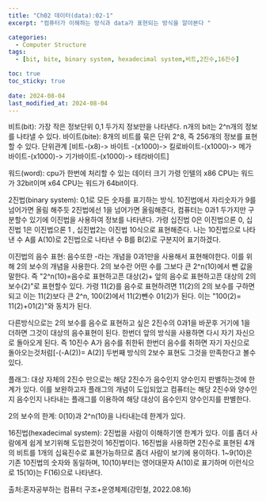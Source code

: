 ```yaml
---
title: "Ch02 데이터(data):02-1"
excerpt: "컴퓨터가 이해하는 방식과 data가 표현되는 방식을 알아본다 "

categories:
  - Computer Structure
tags:
  - [bit, bite, binary system, hexadecimal system,비트,2진수,16진수]

toc: true
toc_sticky: true
 
date: 2024-08-04
last_modified_at: 2024-08-04
---
```


비트(bit): 가장 작은 정보단위 0,1 두가지 정보만을 나타낸다. n개의 bit는 2^n개의 정보를 나타낼 수 있다.
바이트(bite): 8개의 비트를 묶은 단위 2^8, 즉 256개의 정보를 표현 할 수 있다.
단위관계
[비트-(x8)-> 바이트 -(x1000)-> 킬로바이트-(x1000)-> 메가바이트-(x1000)-> 기가바이트-(x1000)-> 테라바이트]

워드(word): cpu가 한번에 처리할 수 있는 데이터 크기 가령 인텔의 x86 CPU는 워드가 32bit이며 x64 CPU는 워드가 64bit이다.

2진법(binary system): 0,1로 모든 숫자를 표기하는 방식. 10진법에서 자리숫자가 9를 넘어가면 올림 해주듯 2진법에선 1을 넘어가면 올림해준다, 컴퓨터는 0과1 두가지만 구분할수 있기에 이진법을 사용하여 정보를 나타낸다.
가령 십진법 0은 이진법으론 0, 십진법 1은 이진법으론 1 , 십진법2는 이진법 10식으로 표현해준다. 나는 10진법으로 나타낸 수 A를 A(10)로 2진법으로 나타낸 수 B를 B(2)로 구분지어 표기하겠다.

이진법의 음수 표현: 음수또한 -라는 개념을 0과1만을 사용해서 표현해야한다. 이를 위해 2의 보수의 개념을 사용한다. 2의 보수란 어떤 수를 그보다 큰 2^n(10)에서 뺀 값을 말한다. 즉 "2^n(10)=음수로 표현하고픈 대상(2)+ 앞의 음수로 표현하고픈 대상의 2의 보수(2)"로 표현할수 있다. 가령 11(2)를 음수로 표현하려면 11(2)의 2의 보수를 구하면되고 이는
11(2)보다 큰 2^n, 100(2)에서 11(2)뺀수 01(2)가 된다. 이는 "100(2)= 11(2)+01(2)"와 동치가 된다.

다른방식으로는 2의 보수를 음수로 표현하고 싶은 2진수의 0과1을 바꾼후 거기에 1을 더하면 그것이 대상의 음수표현이 된다. 한번더 앞의 방식을 사용하면 다시 자기 자신으로 돌아오게 된다.
즉 10진수 A가 음수를 취한뒤 한번더 음수를 취하면 자기 자신으로 돌아오는것처럼[-(-A(2))= A(2)] 두번째 방식의 2보수 표현도 그것을 만족한다고 볼수 있다.

플래그: 대상 자체의 2진수 만으로는 해당 2진수가 음수인지 양수인지 판별하는것에 한계가 있다. 이를 보완하고자 플래그의 개념이 도입되었고 컴퓨터는 해당 2진수와 양수인지 음수인지 나타내는 플래그를 이용하여 해당 대상이 음수인지 양수인지를 판별한다.

2의 보수의 한계: 0(10)과 2^n(10)을 나타내는데 한계가 있다.

16진법(hexadecimal system): 2진법을 사람이 이해하기엔 한계가 있다. 이를 좀더 사람에게 쉽게 보기위해 도입한것이 16진법이다. 16진법을 사용하면 2진수로 표현된 4개의 비트를 1개의 십육진수로 표현가능하므로 좀더 사람이 보기에 용이하다. 1~9(10)은 기존 10진법의 숫자와 동일하며, 10(10)부터는 영어대문자 A(10)로 표기하며 이런식으로 15(10)는 F(16)으로 나타낸다.


출처:혼자공부하는 컴퓨터 구조+운영체제(강민철, 2022.08.16)

